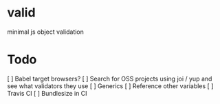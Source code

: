 # valid

minimal js object validation

# Todo

[ ] Babel target browsers?
[ ] Search for OSS projects using joi / yup and see what validators they use
[ ] Generics
[ ] Reference other variables
[ ] Travis CI
[ ] Bundlesize in CI
